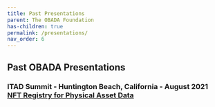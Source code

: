 ```yaml
---
title: Past Presentations
parent: The OBADA Foundation
has-children: true
permalink: /presentations/
nav_order: 6
---
```


## Past OBADA Presentations

### ITAD Summit - Huntington Beach, California - August 2021 <br/> [NFT Registry for Physical Asset Data]() 



